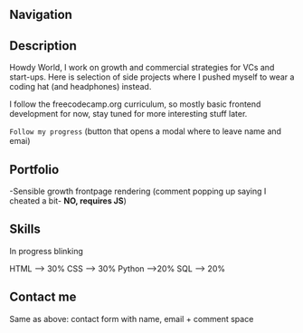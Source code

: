 Navigation
-

Description
-

Howdy World, I work on growth and commercial strategies for VCs and start-ups. Here is selection of side projects where I pushed myself to wear a coding hat (and headphones) instead. 

I follow the freecodecamp.org curriculum, so mostly basic frontend development for now, stay tuned for more interesting stuff later.

`Follow my progress` (button that opens a modal where to leave name and emai)

Portfolio
-

-Sensible growth frontpage rendering
(comment popping up saying I cheated a bit- **NO, requires JS**) 


Skills
-

In progress blinking

HTML --> 30%
CSS --> 30%
Python -->20%
SQL --> 20%

Contact me
-

Same as above: contact form with name, email + comment space


